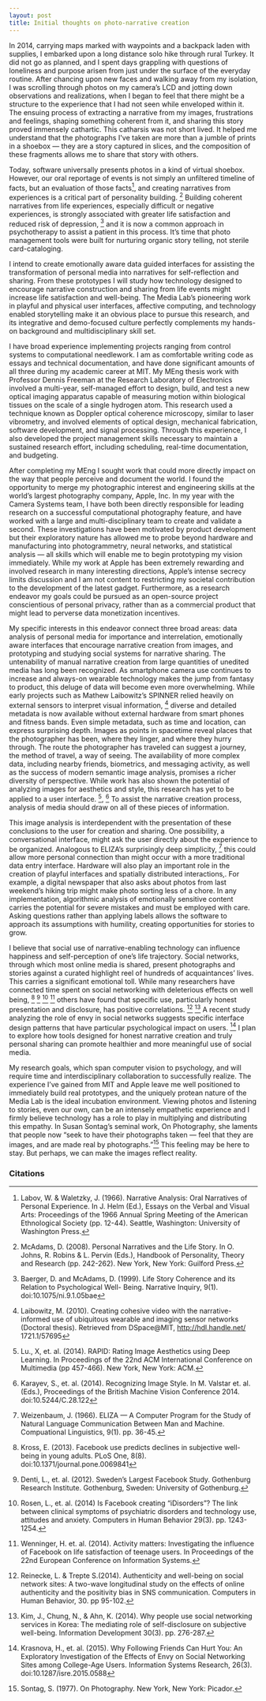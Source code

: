 ```yaml
---
layout: post
title: Initial thoughts on photo-narrative creation
---
```


In 2014, carrying maps marked with waypoints and a backpack laden with supplies, I embarked upon a long distance solo hike through rural Turkey. It did not go as planned, and I spent days grappling with questions of loneliness and purpose arisen from just under the surface of the everyday routine. After chancing upon new faces and walking away from my isolation, I was scrolling through photos on my camera’s LCD and jotting down observations and realizations, when I began to feel that there might be a structure to the experience that I had not seen while enveloped within it. The ensuing process of extracting a narrative from my images, frustrations and feelings, shaping something coherent from it, and sharing this story proved immensely cathartic. This catharsis was not short lived. It helped me understand that the photographs I've taken are more than a jumble of prints in a shoebox — they are a story captured in slices, and the composition of these fragments allows me to share that story with others.

Today, software universally presents photos in a kind of virtual shoebox. However, our oral reportage of events is not simply an unfiltered timeline of facts, but an evaluation of those facts[^1], and creating narratives from experiences is a critical part of personality building. [^2] Building coherent narratives from life experiences, especially difficult or negative experiences, is strongly associated with greater life satisfaction and reduced risk of depression, [^3] and it is now a common approach in psychotherapy to assist a patient in this process. It’s time that photo management tools were built for nurturing organic story telling, not sterile card-cataloging.

I intend to create emotionally aware data guided interfaces for assisting the transformation of personal media into narratives for self-reflection and sharing. From these prototypes I will study how technology designed to encourage narrative construction and sharing from life events might increase life satisfaction and well-being. The Media Lab’s pioneering work in playful and physical user interfaces, affective computing, and technology enabled storytelling make it an obvious place to pursue this research, and its integrative and demo-focused culture perfectly complements my hands-on background and multidisciplinary skill set.

I have broad experience implementing projects ranging from control systems to computational needlework. I am as comfortable writing code as essays and technical documentation, and have done significant amounts of all three during my academic career at MIT. My MEng thesis work with Professor Dennis Freeman at the Research Laboratory of Electronics involved a multi-year, self-managed effort to design, build, and test a new optical imaging apparatus capable of measuring motion within biological tissues on the scale of a single hydrogen atom. This research used a technique known as Doppler optical coherence microscopy, similar to laser vibrometry, and involved elements of optical design, mechanical fabrication, software development, and signal processing. Through this experience, I also developed the project management skills necessary to maintain a sustained research effort, including scheduling, real-time documentation, and budgeting.

After completing my MEng I sought work that could more directly impact on the way that people perceive and document the world. I found the opportunity to merge my photographic interest and engineering skills at the world’s largest photography company, Apple, Inc. In my year with the Camera Systems team, I have both been directly responsible for leading research on a successful computational photography feature, and have worked with a large and multi-disciplinary team to create and validate a second. These investigations have been motivated by product development but their exploratory nature has allowed me to probe beyond hardware and manufacturing into photogrammetry, neural networks, and statistical analysis — all skills which will enable me to begin prototyping my vision immediately. While my work at Apple has been extremely rewarding and involved research in many interesting directions, Apple’s intense secrecy limits discussion and I am not content to restricting my societal contribution to the development of the latest gadget. Furthermore, as a research endeavor my goals could be pursued as an open-source project conscientious of personal privacy, rather than as a commercial product that might lead to perverse data monetization incentives.

My specific interests in this endeavor connect three broad areas: data analysis of personal media for importance and interrelation, emotionally aware interfaces that encourage narrative creation from images, and prototyping and studying social systems for narrative sharing. The untenability of manual narrative creation from large quantities of unedited media has long been recognized. As smartphone camera use continues to increase and always-on wearable technology makes the jump from fantasy to product, this deluge of data will become even more overwhelming. While early projects such as Mathew Laibowitz’s SPINNER relied heavily on external sensors to interpret visual information, [^4] diverse and detailed metadata is now available without external hardware from smart phones and fitness bands. Even simple metadata, such as time and location, can express surprising depth. Images as points in spacetime reveal places that the photographer has been, where they linger, and where they hurry through. The route the photographer has traveled can suggest a journey, the method of travel, a way of seeing. The availability of more complex data, including nearby friends, biometrics, and messaging activity, as well as the success of modern semantic image analysis, promises a richer diversity of perspective. While work has also shown the potential of analyzing images for aesthetics and style, this research has yet to be applied to a user interface. [^5], [^6] To assist the narrative creation process, analysis of media should draw on all of these pieces of information.

This image analysis is interdependent with the presentation of these conclusions to the user for creation and sharing. One possibility, a conversational interface, might ask the user directly about the experience to be organized. Analogous to ELIZA’s surprisingly deep simplicity, [^7] this could allow more personal connection than might occur with a more traditional data entry interface. Hardware will also play an important role in the creation of playful interfaces and spatially distributed interactions,. For example, a digital newspaper that also asks about photos from last weekend’s hiking trip might make photo sorting less of a chore. In any implementation, algorithmic analysis of emotionally sensitive content carries the potential for severe mistakes and must be employed with care. Asking questions rather than applying labels allows the software to approach its assumptions with humility, creating opportunities for stories to grow.

I believe that social use of narrative-enabling technology can influence happiness and self-perception of one’s life trajectory. Social networks, through which most online media is shared, present photographs and stories against a curated highlight reel of hundreds of acquaintances’ lives. This carries a significant emotional toll. While many researchers have connected time spent on social networking with deleterious effects on well being, [^8] [^9] [^10] [^11] others have found that specific use, particularly honest presentation and disclosure, has positive correlations. [^12] [^13] A recent study analyzing the role of envy in social networks suggests specific interface design patterns that have particular psychological impact on users. [^14] I plan to explore how tools designed for honest narrative creation and truly personal sharing can promote healthier and more meaningful use of social media.

My research goals, which span computer vision to psychology, and will require time and interdisciplinary collaboration to successfully realize. The experience I’ve gained from MIT and Apple leave me well positioned to immediately build real prototypes, and the uniquely protean nature of the Media Lab is the ideal incubation environment. Viewing photos and listening to stories, even our own, can be an intensely empathetic experience and I firmly believe technology has a role to play in multiplying and distributing this empathy. In Susan Sontag’s seminal work, On Photography, she laments that people now “seek to have their photographs taken — feel that they are images, and are made real by photographs.”[^15] This feeling may be here to stay. But perhaps, we can make the images reflect reality. 

### Citations

[^1]: Labov, W. & Waletzky, J. (1966). Narrative Analysis: Oral Narratives of Personal Experience. In J. Helm (Ed.), Essays on the Verbal and Visual Arts: Proceedings of the 1966 Annual Spring Meeting of the American Ethnological Society (pp. 12-44). Seattle, Washington: University of Washington Press.
[^2]: McAdams, D. (2008). Personal Narratives and the Life Story. In O. Johns, R. Robins & L. Pervin (Eds.), Handbook of Personality, Theory and Research (pp. 242-262). New York, New York: Guilford Press.
[^3]: Baerger, D. and McAdams, D. (1999). Life Story Coherence and its Relation to Psychological Well- Being. Narrative Inquiry, 9(1). doi:10.1075/ni.9.1.05bae
[^4]: Laibowitz, M. (2010). Creating cohesive video with the narrative-informed use of ubiquitous wearable and imaging sensor networks (Doctoral thesis). Retrieved from DSpace@MIT, http://hdl.handle.net/ 1721.1/57695
[^5]: Lu., X, et. al. (2014). RAPID: Rating Image Aesthetics using Deep Learning. In Proceedings of the 22nd ACM International Conference on Multimedia (pp 457-466). New York, New York: ACM.
[^6]: Karayev, S., et. al. (2014). Recognizing Image Style. In M. Valstar et. al. (Eds.), Proceedings of the British Machine Vision Conference 2014. doi:10.5244/C.28.122
[^7]: Weizenbaum, J. (1966). ELIZA — A Computer Program for the Study of Natural Language Communication Between Man and Machine. Compuational Linguistics, 9(1). pp. 36-45.
[^8]: Kross, E. (2013). Facebook use predicts declines in subjective well-being in young adults. PLoS One, 8(8). doi:10.1371/journal.pone.0069841
[^9]: Denti, L., et. al. (2012). Sweden’s Largest Facebook Study. Gothenburg Research Institute. Gothenburg, Sweden: University of Gothenburg.
[^10]: Rosen, L., et. al. (2014) Is Facebook creating “iDisorders”? The link between clinical symptoms of psychiatric disorders and technology use, attitudes and anxiety. Computers in Human Behavior 29(3). pp. 1243-1254.
[^11]: Wenninger, H. et. al. (2014). Activity matters: Investigating the influence of Facebook on life satisfaction of teenage users. In Proceedings of the 22nd European Conference on Information Systems.
[^12]: Reinecke, L. & Trepte S.(2014). Authenticity and well-being on social network sites: A two-wave longitudinal study on the effects of online authenticity and the positivity bias in SNS communication. Computers in Human Behavior, 30. pp 95-102.
[^13]: Kim, J., Chung, N., & Ahn, K. (2014). Why people use social networking services in Korea: The mediating role of self-disclosure on subjective well-being. Information Development 30(3). pp. 276-287.
[^14]: Krasnova, H., et. al. (2015). Why Following Friends Can Hurt You: An Exploratory Investigation of the Effects of Envy on Social Networking Sites among College-Age Users. Information Systems Research, 26(3). doi:10.1287/isre.2015.0588
[^15]: Sontag, S. (1977). On Photography. New York, New York: Picador.